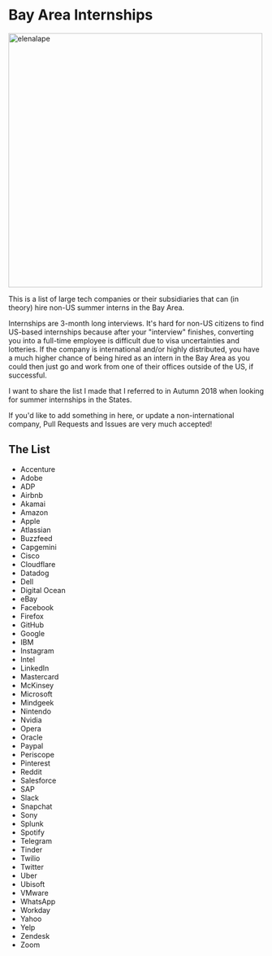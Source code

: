 # Bay Area Internships

<img src="https://user-images.githubusercontent.com/22844059/66704823-47eea980-ece5-11e9-917e-7719ffd26b85.png" alt="elenalape" width="500"/>

This is a list of large tech companies or their subsidiaries that can (in theory) hire non-US summer interns in the Bay Area.

Internships are 3-month long interviews. It's hard for non-US citizens to find US-based internships because after your "interview" finishes, converting you into a full-time employee is difficult due to visa uncertainties and lotteries. If the company is international and/or highly distributed, you have a much higher chance of being hired as an intern in the Bay Area as you could then just go and work from one of their offices outside of the US, if successful.

I want to share the list I made that I referred to in Autumn 2018 when looking for summer internships in the States.

If you'd like to add something in here, or update a non-international company, Pull Requests and Issues are very much accepted!

## The List

- Accenture
- Adobe
- ADP
- Airbnb
- Akamai
- Amazon
- Apple
- Atlassian
- Buzzfeed
- Capgemini
- Cisco
- Cloudflare
- Datadog
- Dell
- Digital Ocean
- eBay
- Facebook
- Firefox
- GitHub
- Google
- IBM
- Instagram
- Intel
- LinkedIn
- Mastercard
- McKinsey
- Microsoft
- Mindgeek
- Nintendo
- Nvidia
- Opera
- Oracle
- Paypal
- Periscope
- Pinterest
- Reddit
- Salesforce
- SAP
- Slack
- Snapchat
- Sony
- Splunk
- Spotify
- Telegram
- Tinder
- Twilio
- Twitter
- Uber
- Ubisoft
- VMware
- WhatsApp
- Workday
- Yahoo
- Yelp
- Zendesk
- Zoom
